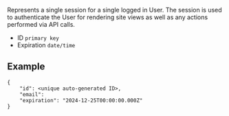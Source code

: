 Represents a single session for a single logged in User. The session is used to authenticate the User for rendering site views as well as any actions performed via API calls.

- ID `primary key`
- Expiration `date/time`

## Example
```
{
	"id": <unique auto-generated ID>,
	"email": 
	"expiration": "2024-12-25T00:00:00.000Z"
}
```